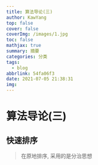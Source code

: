 ```yaml
---
title: 算法导论(三)
author: KawYang
top: false
cover: false
coverImg: /images/1.jpg
toc: false
mathjax: true
summary: 摘要
categories: 分类
tags:
  - blog
abbrlink: 54fa06f3
date: 2021-07-05 21:38:31
img:
---
```

# 算法导论(三)

## 快速排序

> 在原地排序, 采用的是分治思想